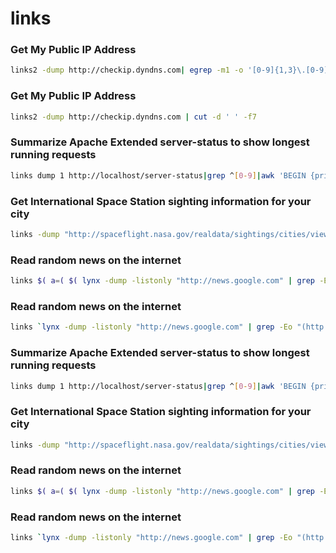 # links 

### Get My Public IP Address
```sh
links2 -dump http://checkip.dyndns.com| egrep -m1 -o '[0-9]{1,3}\.[0-9]{1,3}\.[0-9]{1,3}\.[0-9]{1,3}'
```

### Get My Public IP Address
```sh
links2 -dump http://checkip.dyndns.com | cut -d ' ' -f7
```

### Summarize Apache Extended server-status to show longest running requests
```sh
links dump 1 http://localhost/server-status|grep ^[0-9]|awk 'BEGIN {print "Seconds, PID, State, IP, Domain, TYPE, URL\n"} $4 !~ /[GCRK_.]/ {print $6, $2, $4, $11, $12, $13 " " $14|"sort -n"}'
```

### Get International Space Station sighting information for your city
```sh
links -dump "http://spaceflight.nasa.gov/realdata/sightings/cities/view.cgi?country=United_States&region=Wisconsin&city=Portage" | sed -n '//,//p'
```

### Read random news on the internet
```sh
links $( a=( $( lynx -dump -listonly "http://news.google.com" | grep -Eo "(http|https)://[a-zA-Z0-9./?=_-]*" | grep -v "google.com" | sort | uniq ) ) ; amax=${#a[@]} ; n=$(( `date '+%s'` % $amax )) ; echo ${a[n]} )
```

### Read random news on the internet
```sh
links `lynx -dump -listonly "http://news.google.com" | grep -Eo "(http|https)://[a-zA-Z0-9./?=_-]*" | grep -v "google.com" | sort -R | uniq | head -n1`
```

### Summarize Apache Extended server-status to show longest running requests
```sh
links dump 1 http://localhost/server-status|grep ^[0-9]|awk 'BEGIN {print "Seconds, PID, State, IP, Domain, TYPE, URL\n"} $4 !~ /[GCRK_.]/ {print $6, $2, $4, $11, $12, $13 " " $14|"sort -n"}'
```

### Get International Space Station sighting information for your city
```sh
links -dump "http://spaceflight.nasa.gov/realdata/sightings/cities/view.cgi?country=United_States&region=Wisconsin&city=Portage" | sed -n '//,//p'
```

### Read random news on the internet
```sh
links $( a=( $( lynx -dump -listonly "http://news.google.com" | grep -Eo "(http|https)://[a-zA-Z0-9./?=_-]*" | grep -v "google.com" | sort | uniq ) ) ; amax=${#a[@]} ; n=$(( `date '+%s'` % $amax )) ; echo ${a[n]} )
```

### Read random news on the internet
```sh
links `lynx -dump -listonly "http://news.google.com" | grep -Eo "(http|https)://[a-zA-Z0-9./?=_-]*" | grep -v "google.com" | sort -R | uniq | head -n1`
```
